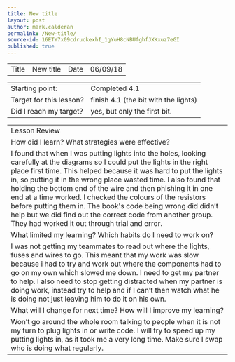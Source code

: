 ```yaml
---
title: New title
layout: post
author: mark.calderan
permalink: /New-title/
source-id: 16ETY7x09cdruckexhI_1gYuH8cNBUfghfJXKxuz7eGI
published: true
---
```

<table>
  <tr>
    <td>Title</td>
    <td>New title</td>
    <td>Date</td>
    <td>06/09/18</td>
  </tr>
</table>


<table>
  <tr>
    <td>Starting point:</td>
    <td>Completed 4.1
</td>
  </tr>
  <tr>
    <td>Target for this lesson?</td>
    <td>finish 4.1 (the bit with the lights)</td>
  </tr>
  <tr>
    <td>Did I reach my target? </td>
    <td>yes, but only the first bit.</td>
  </tr>
</table>


<table>
  <tr>
    <td>Lesson Review
</td>
  </tr>
  <tr>
    <td>How did I learn? What strategies were effective? </td>
  </tr>
  <tr>
    <td>I found that when I was putting lights into the holes, looking carefully at the diagrams so I could put the lights in the right place first time. This helped because it was hard to put the lights in, so putting it in the wrong place wasted time. I also found that holding the bottom end of the wire and then phishing it in one end at a time worked. I checked the colours of the resistors before putting them in. The book's code being wrong did didn’t help but we did find out the correct code from another group. They had worked it out through trial and error. </td>
  </tr>
  <tr>
    <td>What limited my learning? Which habits do I need to work on? </td>
  </tr>
  <tr>
    <td>I was not getting my teammates to read out where the lights, fuses and wires to go. This meant that my work was slow because i had to try and work out where the components had to go on my own which slowed me down. I need to get my partner to help. I also need to stop getting distracted when my partner is doing work, instead try to help and if I can’t then watch what he is doing not just leaving him to do it on his own.</td>
  </tr>
  <tr>
    <td>What will I change for next time? How will I improve my learning?</td>
  </tr>
  <tr>
    <td>Won’t go around the whole room talking to people when it is not my turn to plug lights in or write code.
I will try to speed up my putting lights in, as it took me a very long time.
Make sure I swap who is doing what regularly.</td>
  </tr>
</table>


